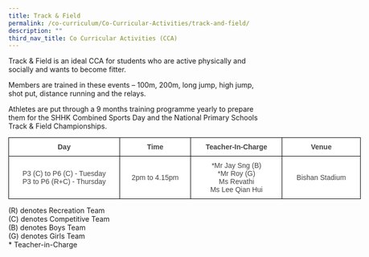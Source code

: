 ```yaml
---
title: Track & Field
permalink: /co-curriculum/Co-Curricular-Activities/track-and-field/
description: ""
third_nav_title: Co Curricular Activities (CCA)
---
```


Track & Field is an ideal CCA for students who are active physically and socially and wants to become fitter.

Members are trained in these events – 100m, 200m, long jump, high jump, shot put, distance running and the relays.

Athletes are put through a 9 months training programme yearly to prepare them for the SHHK Combined Sports Day and the National Primary Schools Track & Field Championships.

<style type="text/css">
.tg  {border-collapse:collapse;border-spacing:0;margin:0px auto;}
.tg td{border-color:black;border-style:solid;border-width:1px;font-family:Arial, sans-serif;font-size:14px;
  overflow:hidden;padding:10px 5px;word-break:normal;}
.tg th{border-color:black;border-style:solid;border-width:1px;font-family:Arial, sans-serif;font-size:14px;
  font-weight:normal;overflow:hidden;padding:10px 5px;word-break:normal;}
.tg .tg-d8lx{background-color:#FFF;color:#444;font-weight:bold;text-align:center;vertical-align:middle}
.tg .tg-vfvg{background-color:#FFF;color:#444;text-align:center;vertical-align:middle}
</style>
<table class="tg" style="undefined;table-layout: fixed; width: 701px">
<colgroup>
<col style="width: 221px">
<col style="width: 142px">
<col style="width: 182px">
<col style="width: 156px">
</colgroup>
<tbody>
  <tr>
    <td class="tg-d8lx">Day</td>
    <td class="tg-d8lx">Time </td>
    <td class="tg-d8lx">Teacher-In-Charge</td>
    <td class="tg-d8lx">Venue</td>
  </tr>
  <tr>
    <td class="tg-vfvg"><span style="background-color:initial">P3 (C) to P6 (C) - Tuesday </span><br>P3 to P6 (R+C)<span style="background-color:initial"> - Thursday</span><br></td>
    <td class="tg-vfvg">2pm to 4.15pm</td>
    <td class="tg-vfvg">*Mr Jay Sng (B)<br>*Mr Roy (G)<br>Ms Revathi<br>Ms Lee Qian Hui</td>
    <td class="tg-vfvg">Bishan Stadium </td>
  </tr>
</tbody>
</table>

(R) denotes Recreation Team  
(C) denotes Competitive Team  
(B) denotes Boys Team  
(G) denotes Girls Team  
\* Teacher-in-Charge